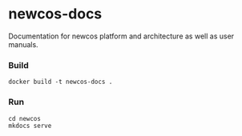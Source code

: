 # newcos-docs
Documentation for newcos platform and architecture as well as user manuals.

### Build
```
docker build -t newcos-docs .
```

### Run
```
cd newcos
mkdocs serve
```